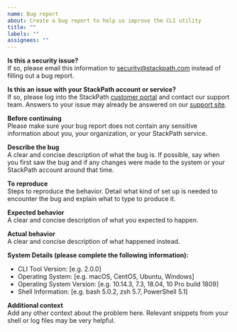 ```yaml
---
name: Bug report
about: Create a bug report to help us improve the CLI utility
title: ""
labels: ""
assignees: ""
---
```


**Is this a security issue?**  
If so, please email this information to [security@stackpath.com](mailto:security@stackpath.com)
instead of filling out a bug report.

**Is this an issue with your StackPath account or service?**  
If so, please log into the StackPath [customer portal](https://control.stackpath.com/)
and contact our support team. Answers to your issue may already be answered on
our [support site](https://support.stackpath.com/).

**Before continuing**  
Please make sure your bug report does not contain any sensitive information
about you, your organization, or your StackPath service.

**Describe the bug**  
A clear and concise description of what the bug is. If possible, say when you
first saw the bug and if any changes were made to the system or your StackPath
account around that time.

**To reproduce**  
Steps to reproduce the behavior. Detail what kind of set up is needed to
encounter the bug and explain what to type to produce it.

**Expected behavior**  
A clear and concise description of what you expected to happen.

**Actual behavior**  
A clear and concise description of what happened instead.

**System Details (please complete the following information):**

- CLI Tool Version: [e.g. 2.0.0]
- Operating System: [e.g. macOS, CentOS, Ubuntu, Windows]
- Operating System Version: [e.g. 10.14.3, 7.3, 18.04, 10 Pro build 1809]
- Shell Information: [e.g. bash 5.0.2, zsh 5.7, PowerShell 5.1]

**Additional context**  
Add any other context about the problem here. Relevant snippets from your shell
or log files may be very helpful.
